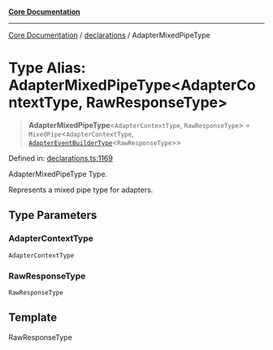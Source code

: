 [**Core Documentation**](../../README.md)

***

[Core Documentation](../../README.md) / [declarations](../README.md) / AdapterMixedPipeType

# Type Alias: AdapterMixedPipeType\<AdapterContextType, RawResponseType\>

> **AdapterMixedPipeType**\<`AdapterContextType`, `RawResponseType`\> = `MixedPipe`\<`AdapterContextType`, [`AdapterEventBuilderType`](AdapterEventBuilderType.md)\<`RawResponseType`\>\>

Defined in: [declarations.ts:1169](https://github.com/stonemjs/core/blob/65c9e07f9d264b07f6e4091fcc29046b5ca8ea45/src/declarations.ts#L1169)

AdapterMixedPipeType Type.

Represents a mixed pipe type for adapters.

## Type Parameters

### AdapterContextType

`AdapterContextType`

### RawResponseType

`RawResponseType`

## Template

RawResponseType
